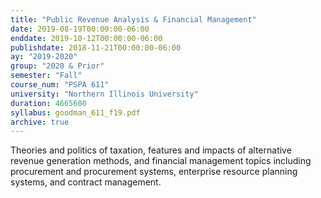 ```yaml
---
title: "Public Revenue Analysis & Financial Management"
date: 2019-08-19T00:00:00-06:00
enddate: 2019-10-12T00:00:00-06:00
publishdate: 2018-11-21T00:00:00-06:00
ay: "2019-2020"
group: "2020 & Prior"
semester: "Fall"
course_num: "PSPA 611"
university: "Northern Illinois University"
duration: 4665600
syllabus: goodman_611_f19.pdf
archive: true
---
```


Theories and politics of taxation, features and impacts of alternative revenue generation methods, and financial management topics including procurement and procurement systems, enterprise resource planning systems, and contract management.
